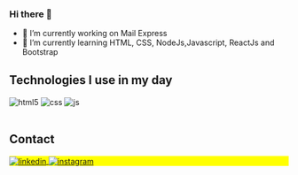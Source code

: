 ### Hi there 👋


- 🔭 I’m currently working on Mail Express
- 🌱 I’m currently learning HTML, CSS, NodeJs,Javascript, ReactJs and Bootstrap

## Technologies I use in my day

<div style="display: inline_block">
  <img align="center" alt="html5" src="https://img.shields.io/badge/HTML5-E34F26?style=for-the-badge&logo=html5&logoColor=white" />
  <img align="center" alt="css" src="https://img.shields.io/badge/CSS3-1572B6?style=for-the-badge&logo=css3&logoColor=white" />
  <img align="center" alt="js" src="https://img.shields.io/badge/JavaScript-F7DF1E?style=for-the-badge&logo=javascript&logoColor=black" />
  
</div><br/>

##  Contact

<p align="left" style="background:yellow">


<a href="https://www.linkedin.com/in/lucas-zanin-925750245/" target="_blank">
  <img align="center" src="https://img.shields.io/badge/-lucaszanin-05122A?style=flat&logo=linkedin" alt="linkedin"/>
</a>
<a href="https://instagram.com/lucas.zaning" target="_blank">
 <img align="center" src="https://img.shields.io/badge/-lucas.zaning-05122A?style=flat&logo=instagram" alt="instagram"/>
</a>

</p>

